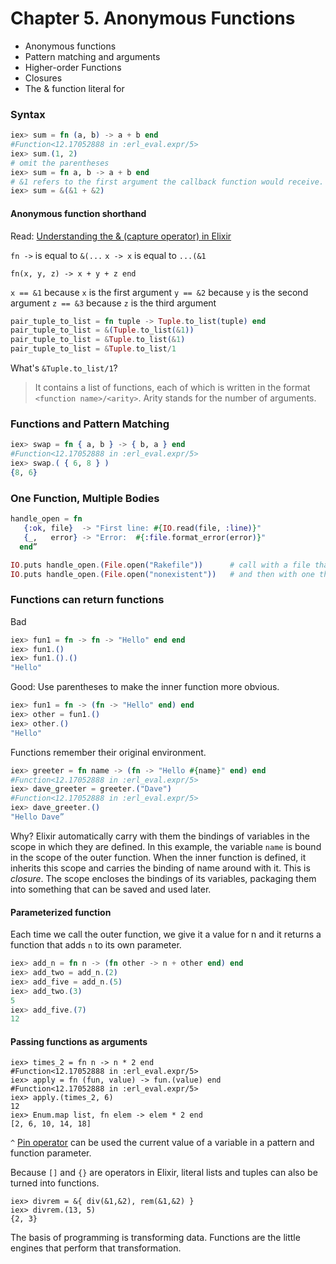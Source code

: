 # Chapter 5. Anonymous Functions

- Anonymous functions
- Pattern matching and arguments
- Higher-order Functions
- Closures
- The & function literal for

### Syntax

```elixir
iex>​ sum = ​fn​ (a, b) -> a + b ​end​
#Function<12.17052888 in :erl_eval.expr/5>
​iex>​ sum.(1, 2)
# omit the parentheses
iex>​ sum = ​fn​ a, b -> a + b ​end
# ​&1 refers to the first argument the callback function would receive. The ampersand by itself ( & ) is a shorthand for a captured function.
iex> sum = &(&1 + &2)
```

#### Anonymous function shorthand

Read: [Understanding the & (capture operator) in Elixir](https://dockyard.com/blog/2016/08/05/understand-capture-operator-in-elixir)

`fn ->` is equal to `&(...`
`x -> x` is equal to `...(&1`

`fn(x, y, z) -> x + y + z end`

`x == &1` because `x` is the first argument
`y == &2` because `y` is the second argument
`z == &3` because `z` is the third argument

```elixir
pair_tuple_to_list = fn tuple -> Tuple.to_list(tuple) end
pair_tuple_to_list = &(Tuple.to_list(&1))
pair_tuple_to_list = &Tuple.to_list(&1)
pair_tuple_to_list = &Tuple.to_list/1
```

What's `&Tuple.to_list/1`?

> It contains a list of functions, each of which is written in the format `<function name>/<arity>`. Arity stands for the number of arguments.

### Functions and Pattern Matching

```elixir
iex>​ swap = ​fn​ { a, b } -> { b, a } ​end​
#Function<12.17052888 in :erl_eval.expr/5>
iex>​ swap.( { 6, 8 } )
{8, 6}
```

### One Function, Multiple Bodies

```elixir
handle_open = ​fn​
​   {​:ok​, file}  -> ​"​​First line: ​​#{​IO.read(file, ​:line​)​}​​"
​   {_,   error} -> ​"​​Error:  ​​#{​​:file​.format_error(error)​}​​"​
​  ​end​”

IO.puts handle_open.(File.open(​"​​Rakefile"​))      ​# call with a file that exists​
IO.puts handle_open.(File.open(​"​​nonexistent"​))   ​# and then with one that doesn't​”
```

### Functions can return functions

Bad

```elixir
​iex>​ fun1 = ​fn​ -> ​fn​ -> ​"​​Hello"​ ​end​ ​end
iex>​ fun1.()
​​iex>​ fun1.().()
"Hello"
```

Good: Use parentheses to make the inner function more obvious.

```elixir
​iex>​ fun1 = ​fn​ -> (​fn​ -> ​"​​Hello"​ ​end​) ​end
​iex>​ other = fun1.()
iex> other.()
"Hello"
```

Functions remember their original environment.

```elixir
iex>​ greeter = ​fn​ name -> (​fn​ -> ​"​​Hello ​​#{​name​}​​"​ ​end​) end​
​#Function<12.17052888 in :erl_eval.expr/5>
​iex>​ dave_greeter = greeter.(​"​​Dave"​)
​#Function<12.17052888 in :erl_eval.expr/5>
​iex>​ dave_greeter.()
​"Hello Dave”
```

Why? Elixir automatically carry with them the bindings of variables in the scope in which they are defined. In this example, the variable `name` is bound in the scope of the outer function. When the inner function is defined, it inherits this scope and carries the binding of name around with it.
This is _closure_. The scope encloses the bindings of its variables, packaging them into something that can be saved and used later.

#### Parameterized function

Each time we call the outer function, we give it a value for n and it returns a function that adds `n` to its own parameter.

```elixir
iex>​ add_n = ​fn​ n -> (​fn​ other -> n + other ​end​) ​end​
​iex>​ add_two = add_n.(2)
​​iex>​ add_five = add_n.(5)
​iex>​ add_two.(3)
​5
iex>​ add_five.(7)
​12
```

#### Passing functions as arguments

```
iex>​ times_2 = ​fn​ n -> n * 2 ​end​
​#Function<12.17052888 in :erl_eval.expr/5>
​iex>​ apply = ​fn​ (fun, value) -> fun.(value) ​end​
#Function<12.17052888 in :erl_eval.expr/5>
iex>​ apply.(times_2, 6)
12
​iex>​ Enum.map list, ​fn​ elem -> elem * 2 ​end​
[2, 6, 10, 14, 18]
```

`^` [Pin operator](https://elixir-lang.org/getting-started/pattern-matching.html#the-pin-operator) can be used the current value of a variable in a pattern and function parameter.

Because `[]` and `{}` are operators in Elixir, literal lists and tuples can also be turned into functions.

```
​iex>​ divrem = &{ div(&1,&2), rem(&1,&2) }
​iex>​ divrem.(13, 5)
{2, 3}
```

The basis of programming is transforming data. Functions are the little engines that perform that transformation.


